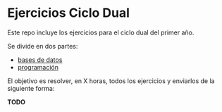 # Ejercicios Ciclo Dual

Este repo incluye los ejercicios para el ciclo dual del primer año.

Se divide en dos partes:

- [bases de datos](./bases_de_datos.md)
- [programación](./programacion.md)



El objetivo es resolver, en X horas, todos los ejercicios y enviarlos de la siguiente forma:

**TODO**